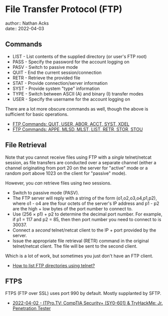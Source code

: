 # File Transfer Protocol (FTP)

author:: Nathan Acks  
date:: 2022-04-03

## Commands

* LIST - List contents of the supplied directory (or user's FTP root)
* PASS - Specify the password for the account logging on
* PASV - Switch to passive mode
* QUIT - End the current session/connection
* RETR - Retrieve the provided file
* STAT - Provide connection/server information
* SYST - Provide system "type" information
* TYPE - Switch between ASCII (A) and binary (I) transfer modes
* USER - Specify the username for the account logging on

There are a lot more obscure commands as well, though the above is sufficient for basic operations.

* [FTP Commands: QUIT, USER, ABOR, ACCT, SYST, XDEL](https://www.serv-u.com/resource/tutorial/quit-user-abor-acct-syst-xdel-ftp-command)
* [FTP Commands: APPE, MLSD, MLST, LIST, RETR, STOR, STOU](https://www.serv-u.com/resource/tutorial/appe-stor-stou-retr-list-mlsd-mlst-ftp-command)

## File Retrieval

Note that you cannot receive files using FTP with a *single* telnet/netcat session, as file transfers are conducted over a separate channel (either a channel originating from port 20 on the server for "active" mode or a random port above 1023 on the client for "passive" mode).

However, you *can* retrieve files using *two* sessions.

* Switch to passive mode (PASV).
* The FTP server will reply with a string of the form (o1,o2,o3,o4,p1,p2), where o1 - o4 are the four octets of the server's IP address and p1 - p2 are the high + low bytes of the port number to connect to.
* Use (256 × p1) + p2 to determine the decimal port number. For example, if p1 = 117 and p2 = 85, then then port number you need to connect to is 30037.
* Connect a *second* telnet/netcat client to the IP + port provided by the server.
* Issue the appropriate file retrieval (RETR) command in the original telnet/netcat client. The file will be sent to the second client.

Which is a lot of work, but sometimes you just don't have an FTP client.

* [How to list FTP directories using telnet?](https://stackoverflow.com/questions/50324402/how-to-list-ftp-directories-using-telnet#comment126707507_50324402)

## FTPS

FTPS (FTP over SSL) uses port 990 by default. Mostly supplanted by SFTP.

* [2022-04-02 - ITPro.TV: CompTIA Security+ (SY0-601) & TryHackMe: Jr. Penetration Tester](../log/2022-04-02-itprotv-comptia-security-plus-and-tryhackme-jr-penetration-tester.md)
